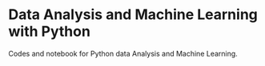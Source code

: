 
# Data Analysis and Machine Learning with Python

Codes and notebook for Python data Analysis and Machine Learning.
